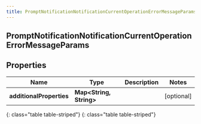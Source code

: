 ```yaml
---
title: PromptNotificationNotificationCurrentOperationErrorMessageParams
---
```

## PromptNotificationNotificationCurrentOperationErrorMessageParams


## Properties

| Name | Type | Description | Notes |
| ------------ | ------------- | ------------- | ------------- |
| **additionalProperties** | **Map&lt;String, String&gt;** |  |  [optional] |
{: class="table table-striped"}
{: class="table table-striped"}


